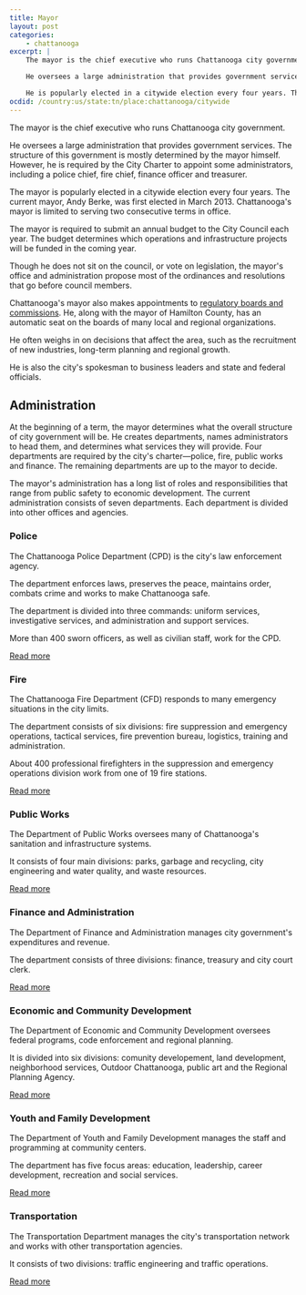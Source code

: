 ```yaml
---
title: Mayor
layout: post
categories:
    - chattanooga
excerpt: | 
    The mayor is the chief executive who runs Chattanooga city government.

    He oversees a large administration that provides government services. The structure of this government is mostly determined by the mayor himself. However, he is required by the City Charter to appoint some administrators, including a police chief, fire chief, finance officer and treasurer.

    He is popularly elected in a citywide election every four years. The current mayor, Andy Berke, was first elected in March 2013. Chattanooga's mayor is limited to serving two consecutive terms in office.
ocdid: /country:us/state:tn/place:chattanooga/citywide
---
```


The mayor is the chief executive who runs Chattanooga city government.

He oversees a large administration that provides government services. The structure of this government is mostly determined by the mayor himself. However, he is required by the City Charter to appoint some administrators, including a police chief, fire chief, finance officer and treasurer.

The mayor is popularly elected in a citywide election every four years. The current mayor, Andy Berke, was first elected in March 2013. Chattanooga's mayor is limited to serving two consecutive terms in office.

The mayor is required to submit an annual budget to the City Council each year. The budget determines which operations and infrastructure projects will be funded in the coming year.

Though he does not sit on the council, or vote on legislation, the mayor's office and administration propose most of the ordinances and resolutions that go before council members.

Chattanooga's mayor also makes appointments to [regulatory boards and commissions](http://www.chattanooga.gov/boards-commissions). He, along with the mayor of Hamilton County, has an automatic seat on the boards of many local and regional organizations.

He often weighs in on decisions that affect the area, such as the recruitment of new industries, long-term planning and regional growth.

He is also the city's spokesman to business leaders and state and federal officials. 

## Administration

At the beginning of a term, the mayor determines what the overall structure of city government will be. He creates departments, names administrators to head them, and determines what services they will provide. Four departments are required by the city's charter—police, fire, public works and finance. The remaining departments are up to the mayor to decide.

The mayor's administration has a long list of roles and responsibilities that range from public safety to economic development. The current administration consists of seven departments. Each department is divided into other offices and agencies.

### Police

The Chattanooga Police Department (CPD) is the city's law enforcement agency.

The department enforces laws, preserves the peace, maintains order, combats crime and works to make Chattanooga safe.

The department is divided into three commands: uniform services, investigative services, and administration and support services.

More than 400 sworn officers, as well as civilian staff, work for the CPD.

[Read more](./police.html)

### Fire

The Chattanooga Fire Department (CFD) responds to many emergency situations in the city limits.

The department consists of six divisions: fire suppression and emergency operations, tactical services, fire prevention bureau, logistics, training and administration.

About 400 professional firefighters in the suppression and emergency operations division work from one of 19 fire stations.

[Read more](./fire.html)

### Public Works

The Department of Public Works oversees many of Chattanooga's sanitation and infrastructure systems.

It consists of four main divisions: parks, garbage and recycling, city engineering and water quality, and waste resources.

[Read more](./public-works.html)

### Finance and Administration

The Department of Finance and Administration manages city government's expenditures and revenue. 

The department consists of three divisions: finance, treasury and city court clerk.

[Read more](./finance.html)

### Economic and Community Development

The Department of Economic and Community Development oversees federal programs, code enforcement and regional planning.

It is divided into six divisions: comunity developement, land development, neighborhood services, Outdoor Chattanooga, public art and the Regional Planning Agency. 

[Read more](./economic-community-development.html)

### Youth and Family Development

The Department of Youth and Family Development manages the staff and programming at community centers. 

The department has five focus areas: education, leadership, career development, recreation and social services.

[Read more](./youth-family-development.html)

### Transportation

The Transportation Department manages the city's transportation network and works with other transportation agencies.

It consists of two divisions: traffic engineering and traffic operations.

[Read more](./transportation.html)
